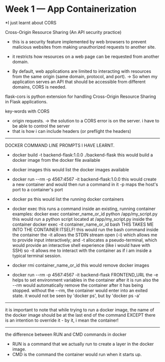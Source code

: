 # Week 1 — App Containerization

*I just learnt about CORS

Cross-Origin Resource Sharing (An API security practice)
- this is a security feature implemented by web browsers to prevent malicious websites from making unauthorized requests to another site.

- it restricts how resources on a web page can be requested from another domain.

- By default, web applications are limited to interacting with resources from the same origin (same domain, protocol, and port).
-> So when my application serves an API that should be accessible from different domains, CORS is needed.


flask-cors is python extension for handling Cross-Origin Resource Sharing in Flask applications.

key-words with CORS
- origin requests.
-> the solution to a CORS error is on the server. i have to be able to control the server
- that is how i can include headers (or preflight the headers)

***********************************************************
DOCKER COMMAND LINE PROMPTS I HAVE LEARNT.
- docker build -t backend-flask:1.0.0 ./backend-flask
    this would build a docker image from the docker file available

- docker images 
    this would list the docker images available

- docker run --rm -p 4567:4567 -it backend-flask:1.0.0
    this would create a new container
    and would then run a command in it
    -p maps the host's port to a container's port

- docker ps 
    this would list the running docker containers

- docker exec
    this runs a command inside an existing, running container
    examples:
    docker exec container_name_or_id python /app/my_script.py
        this would run a python script located at /app/my_script.py inside the container
    docker exec -it container_name_or_id bash
        THIS TAKES ME INTO THE CONTAINER ITSELF!
        this would run the bash command inside the container
        the -it allows the STDIN stream open (-i) which allows me to provide input interactively; and -t allocates a pseudo-terminal, which would provide an interactive shell experience (like i would have with SSH)
        so -it allows me to interact with the container as if i am inside a typical terminal session.

- docker rmi container_name_or_id
    this would remove docker images

- docker run --rm -p 4567:4567 -it backend-flask FRONTEND_URL
    the -e helps to set environment variables in the container after it is run
    also the --rm would automatically remove the container after it has being stopped.
    without the --rm, the container would enter into an exited state. it would not be seen by 'docker ps', but by 'docker ps -a'
***********************************************************
it is important to note that while trying to run a docker image, the name of the docker image should be at the last end of the command EXCEPT there is an intention to override it - by it, i mean the container!
***********************************************************
the difference between RUN and CMD commands in docker
- RUN is a command that we actually run to create a layer in the docker image. 
- CMD is the command the container would run when it starts up.